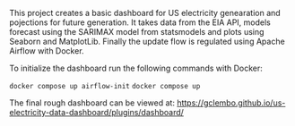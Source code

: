 This project creates a basic dashboard for US electricity genearation and pojections for future generation. 
It takes data from the EIA API, models forecast using the SARIMAX model from statsmodels and plots using Seaborn and MatplotLib. 
Finally the update flow is regulated using Apache Airflow with Docker. 

To initialize the dashboard run the following commands with Docker:

`docker compose up airflow-init`
`docker compose up`

The final rough dashboard can be viewed at: https://gclembo.github.io/us-electricity-data-dashboard/plugins/dashboard/
